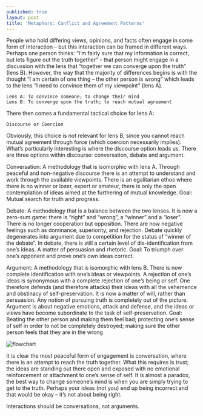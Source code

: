 ```yaml
---
published: true
layout: post
title: 'Metaphors: Conflict and Agreement Patterns'
---
```

People who hold differing views, opinions, and facts often engage in some form of interaction – but this interaction can be framed in different ways. Perhaps one person thinks: “I’m fairly sure that my information is correct, but lets figure out the truth together” - that person might engage in a discussion with the lens that “together we can converge upon the truth” (lens B). However, the way that the majority of differences begins is with the thought “I am certain of one thing – the other person is wrong” which leads to the lens “I need to convince them of my viewpoint” (lens A).
```
Lens A: To convince someone; to change their mind
Lens B: To converge upon the truth; to reach mutual agreement
```
There then comes a fundamental tactical choice for lens A:
```
Discourse or Coercion
```
Obviously, this choice is not relevant for lens B, since you cannot reach mutual agreement through force (which coercion necessarily implies). What’s particularly interesting is where the discourse option leads us. There are three options within discourse: conversation, debate and argument.

Conversation: A methodology that is isomorphic with lens A. Through peaceful and non-negative discourse there is an attempt to understand and work through the available viewpoints. There is an egalitarian ethos where there is no winner or loser, expert or amateur, there is only the open contemplation of ideas aimed at the furthering of mutual knowledge.
Goal: Mutual search for truth and progress.

Debate: A methodology that is a balance between the two lenses. It is now a zero-sum game: there is “right” and “wrong”, a “winner” and a “loser”. There is no longer cooperation but opposition. There are now negative feelings such as dominance, superiority, and rejection. Debate quickly degenerates into argument due to competition for the status of “winner of the debate”. In debate, there is still a certain level of dis-identification from one’s ideas. A matter of persuasion and rhetoric.
Goal: To triumph over one’s opponent and prove one’s own ideas correct.

Argument: A methodology that is  isomorphic with lens B. There is now complete identification with one’s ideas or viewpoints. A rejection of one’s ideas is synonymous with a complete rejection of one’s being or self. One therefore defends (and therefore attacks) their ideas with all the vehemence and obstinacy of self-preservation. It is now a matter of will, rather than persuasion. Any notion of pursuing truth is completely out of the picture. Argument is about negative emotions, attack and defense, and the ideas or views have become subordinate to the task of self-preservation.
Goal: Beating the other person and making them feel bad; protecting one’s sense of self in order to not be completely destroyed; making sure the other person feels that they are in the wrong

![flowchart]({{site.baseurl}}//images/flowpattern.jpg)

It is clear the most peaceful form of engagement is conversation, where there is an attempt to reach the truth together. What this requires is trust; the ideas are standing out there open and exposed with no emotional reinforcement or attachment to one’s sense of self. It is almost a paradox, the best way to change someone’s mind is when you are simply trying to get to the truth. Perhaps your ideas (not you) end up being incorrect and that would be okay – it’s not about being right. 

Interactions should be conversations, not arguments.
